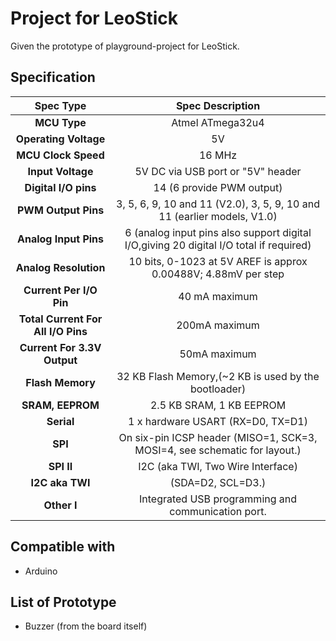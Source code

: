 # Project for LeoStick 

 Given the prototype of playground-project for LeoStick.
 
## Specification

|Spec Type | Spec Description |
|:------:|:-------------:|
|**MCU Type**|Atmel ATmega32u4|
|**Operating Voltage**| 5V |
|**MCU Clock Speed**| 16 MHz|
|**Input Voltage**|5V DC via USB port or "5V" header|
|**Digital I/O pins**| 14 (6 provide PWM output)|
|**PWM Output Pins**|3, 5, 6, 9, 10 and 11 (V2.0), 3, 5, 9, 10 and 11 (earlier models, V1.0)|
|**Analog Input Pins**|6 (analog input pins also support digital I/O,giving 20 digital I/O total if required)|
|**Analog Resolution**|10 bits, 0-1023 at 5V AREF is approx 0.00488V; 4.88mV per step|
|**Current Per I/O Pin**|40 mA maximum|
|**Total Current For All I/O Pins**|	200mA maximum|
|**Current For 3.3V Output**|50mA maximum|
|**Flash Memory**|32 KB Flash Memory,(~2 KB is used by the bootloader)|
|**SRAM, EEPROM**|2.5 KB SRAM, 1 KB EEPROM|
|**Serial**|1 x hardware USART (RX=D0, TX=D1)|
|**SPI**|On six-pin ICSP header (MISO=1, SCK=3, MOSI=4, see schematic for layout.)|
|**SPI II**|I2C (aka TWI, Two Wire Interface)|| 	
|**I2C aka TWI**|(SDA=D2, SCL=D3.)|
|**Other I**|Integrated USB programming and communication port.|
## Compatible with 
  - Arduino
  
## List of Prototype
  - Buzzer (from the board itself)
  
